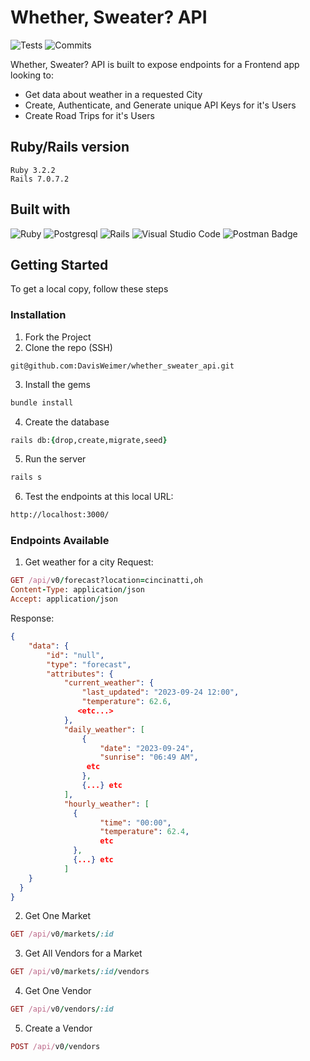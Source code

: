 # Whether, Sweater? API
![Tests](https://badgen.net/badge/tests/passing/green?icon=github)
![Commits](https://badgen.net/github/last-commit/DavisWeimer/market_money?icon=github)

Whether, Sweater? API is built to expose endpoints for a Frontend app looking to:
- Get data about weather in a requested City
- Create, Authenticate, and Generate unique API Keys for it's Users
- Create Road Trips for it's Users

## Ruby/Rails version<br>
`Ruby 3.2.2`<br>
`Rails 7.0.7.2`

## Built with<br>
![Ruby](https://img.shields.io/badge/ruby-%23CC342D.svg?style=for-the-badge&logo=ruby&logoColor=white)
![Postgresql](https://img.shields.io/badge/PostgreSQL-316192?style=for-the-badge&logo=postgresql&logoColor=white)
![Rails](https://img.shields.io/badge/rails-%23CC0000.svg?style=for-the-badge&logo=ruby-on-rails&logoColor=white)
![Visual Studio Code](https://img.shields.io/badge/Visual%20Studio%20Code-0078d7.svg?style=for-the-badge&logo=visual-studio-code&logoColor=white)
![Postman Badge](https://img.shields.io/badge/Postman-FF6C37?logo=postman&logoColor=fff&style=for-the-badge)

Getting Started
-------------
To get a local copy, follow these steps

### <b>Installation</b>

1. Fork the Project
2. Clone the repo (SSH) 
```shell 
git@github.com:DavisWeimer/whether_sweater_api.git 
```
3. Install the gems
```ruby
bundle install
```
4. Create the database
```ruby
rails db:{drop,create,migrate,seed}
```
5. Run the server
```ruby
rails s
```
6. Test the endpoints at this local URL:
```bash
http://localhost:3000/
```
### <b>Endpoints Available</b>
1. Get weather for a city
Request:
```ruby
GET /api/v0/forecast?location=cincinatti,oh
Content-Type: application/json
Accept: application/json
```
Response:
```json
{
    "data": {
        "id": "null",
        "type": "forecast",
        "attributes": {
            "current_weather": {
                "last_updated": "2023-09-24 12:00",
                "temperature": 62.6,
               <etc...>
            },
            "daily_weather": [
                {
                    "date": "2023-09-24",
                    "sunrise": "06:49 AM",
                 etc
                },
                {...} etc
            ],
            "hourly_weather": [
              {
                    "time": "00:00",
                    "temperature": 62.4,
                    etc
              },
              {...} etc
            ]
    }
  }
}
```
2. Get One Market
```ruby
GET /api/v0/markets/:id
```
3. Get All Vendors for a Market
```ruby
GET /api/v0/markets/:id/vendors
```
4. Get One Vendor
```ruby
GET /api/v0/vendors/:id
```
5. Create a Vendor
```ruby
POST /api/v0/vendors
```
